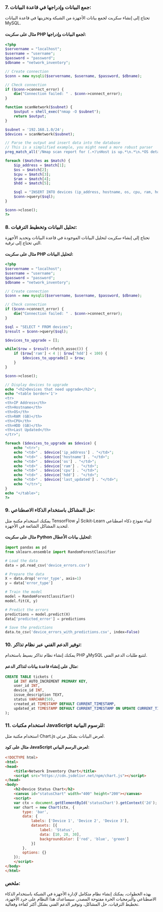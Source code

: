 ### 7. جمع البيانات وإدراجها في قاعدة البيانات:
تحتاج إلى إنشاء سكربت لجمع بيانات الأجهزة من الشبكة وتخزينها في قاعدة البيانات MySQL.

#### مثال على سكربت PHP لجمع البيانات وإدراجها:
```php
<?php
$servername = "localhost";
$username = "username";
$password = "password";
$dbname = "network_inventory";

// Create connection
$conn = new mysqli($servername, $username, $password, $dbname);

// Check connection
if ($conn->connect_error) {
    die("Connection failed: " . $conn->connect_error);
}

function scanNetwork($subnet) {
    $output = shell_exec("nmap -O $subnet");
    return $output;
}

$subnet = '192.168.1.0/24';
$devices = scanNetwork($subnet);

// Parse the output and insert data into the database
// This is a simplified example, you might need a more robust parser
preg_match_all('/Nmap scan report for (.+)\nHost is up.*\n.*\n.*OS details: (.+)\n.*\n.*CPU: (.+)\n.*RAM: (.+)MB\n.*HDD: (.+)GB/m', $devices, $matches, PREG_SET_ORDER);

foreach ($matches as $match) {
    $ip_address = $match[1];
    $os = $match[2];
    $cpu = $match[3];
    $ram = $match[4];
    $hdd = $match[5];

    $sql = "INSERT INTO devices (ip_address, hostname, os, cpu, ram, hdd) VALUES ('$ip_address', '$hostname', '$os', '$cpu', $ram, $hdd)";
    $conn->query($sql);
}

$conn->close();
?>
```

### 8. تحليل البيانات وتخطيط الترقيات:
تحتاج إلى إنشاء سكربت لتحليل البيانات الموجودة في قاعدة البيانات وتحديد الأجهزة التي تحتاج إلى ترقية.

#### مثال على سكربت PHP لتحليل البيانات:
```php
<?php
$servername = "localhost";
$username = "username";
$password = "password";
$dbname = "network_inventory";

// Create connection
$conn = new mysqli($servername, $username, $password, $dbname);

// Check connection
if ($conn->connect_error) {
    die("Connection failed: " . $conn->connect_error);
}

$sql = "SELECT * FROM devices";
$result = $conn->query($sql);

$devices_to_upgrade = [];

while($row = $result->fetch_assoc()) {
    if ($row['ram'] < 4 || $row['hdd'] < 100) {
        $devices_to_upgrade[] = $row;
    }
}

$conn->close();

// Display devices to upgrade
echo "<h2>Devices that need upgrade</h2>";
echo "<table border='1'>
<tr>
<th>IP Address</th>
<th>Hostname</th>
<th>OS</th>
<th>RAM (GB)</th>
<th>CPU</th>
<th>HDD (GB)</th>
<th>Last Updated</th>
</tr>";

foreach ($devices_to_upgrade as $device) {
    echo "<tr>";
    echo "<td>" . $device['ip_address'] . "</td>";
    echo "<td>" . $device['hostname'] . "</td>";
    echo "<td>" . $device['os'] . "</td>";
    echo "<td>" . $device['ram'] . "</td>";
    echo "<td>" . $device['cpu'] . "</td>";
    echo "<td>" . $device['hdd'] . "</td>";
    echo "<td>" . $device['last_updated'] . "</td>";
    echo "</tr>";
}
echo "</table>";
?>
```

### 9. حل المشاكل باستخدام الذكاء الاصطناعي:
يمكنك استخدام مكتبة مثل TensorFlow أو Scikit-Learn لبناء نموذج ذكاء اصطناعي لتحديد المشاكل الشائعة في الأجهزة.

#### مثال على سكربت Python لتحليل بيانات الأعطال:
```python
import pandas as pd
from sklearn.ensemble import RandomForestClassifier

# Load the data
data = pd.read_csv('device_errors.csv')

# Prepare the data
X = data.drop('error_type', axis=1)
y = data['error_type']

# Train the model
model = RandomForestClassifier()
model.fit(X, y)

# Predict the errors
predictions = model.predict(X)
data['predicted_error'] = predictions

# Save the predictions
data.to_csv('device_errors_with_predictions.csv', index=False)
```

### 10. توفير الدعم الفني عبر نظام تذاكر:
يمكنك إنشاء نظام تذاكر بسيط باستخدام PHP وMySQL لتتبع طلبات الدعم الفني.

#### مثال على إنشاء قاعدة بيانات لتذاكر الدعم:
```sql
CREATE TABLE tickets (
    id INT AUTO_INCREMENT PRIMARY KEY,
    user_id INT,
    device_id INT,
    issue_description TEXT,
    status VARCHAR(50),
    created_at TIMESTAMP DEFAULT CURRENT_TIMESTAMP,
    updated_at TIMESTAMP DEFAULT CURRENT_TIMESTAMP ON UPDATE CURRENT_TIMESTAMP
);
```

### 11. استخدام مكتبات JavaScript للرسوم البيانية:
استخدام مكتبة مثل Chart.js لعرض البيانات بشكل مرئي.

#### مثال على كود JavaScript لعرض الرسم البياني:
```html
<!DOCTYPE html>
<html>
<head>
    <title>Network Inventory Chart</title>
    <script src="https://cdn.jsdelivr.net/npm/chart.js"></script>
</head>
<body>
    <h2>Device Status Chart</h2>
    <canvas id="statusChart" width="400" height="200"></canvas>
    <script>
    var ctx = document.getElementById('statusChart').getContext('2d');
    var chart = new Chart(ctx, {
        type: 'bar',
        data: {
            labels: ['Device 1', 'Device 2', 'Device 3'],
            datasets: [{
                label: 'Status',
                data: [10, 20, 30],
                backgroundColor: ['red', 'blue', 'green']
            }]
        },
        options: {}
    });
    </script>
</body>
</html>
```

### ملخص:
بهذه الخطوات، يمكنك إنشاء نظام متكامل لإدارة الأجهزة في الشبكة باستخدام الذكاء الاصطناعي والبرمجيات الحرة مفتوحة المصدر. سيساعدك هذا النظام على جرد الأجهزة، تخطيط الترقيات، حل المشاكل، وتوفير الدعم الفني بشكل أكثر كفاءة وفعالية.
